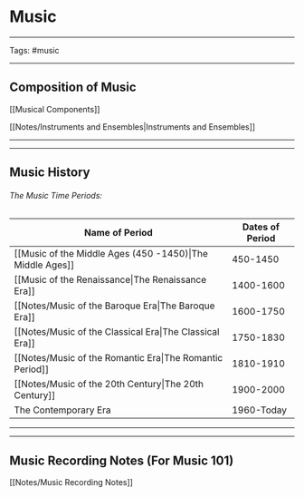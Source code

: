 # Music

---

Tags: #music

---

## Composition of Music

[[Musical Components]]

[[Notes/Instruments and Ensembles|Instruments and Ensembles]]

---
---

## Music History

###### The Music Time Periods:

| Name of Period                                            | Dates of Period |
| --------------------------------------------------------- | --------------- |
| [[Music of the Middle Ages (450 -1450)\|The Middle Ages]] | 450-1450        |
| [[Music of the Renaissance\|The Renaissance Era]]         | 1400-1600       |
| [[Notes/Music of the Baroque Era\|The Baroque Era]]       | 1600-1750       |
| [[Notes/Music of the Classical Era\|The Classical Era]]   | 1750-1830       |
| [[Notes/Music of the Romantic Era\|The Romantic Period]]  | 1810-1910       |
| [[Notes/Music of the 20th Century\|The 20th Century]]     | 1900-2000       |
| The Contemporary Era                                      | 1960-Today      |

---
---

## Music Recording Notes (For Music 101)

[[Notes/Music Recording Notes]]

